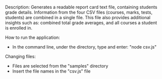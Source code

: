 Description:
  Generates a readable report card text file, containing students grade details. 
  Information from the four CSV files (courses, marks, tests, students) are combined in a single file.
  This file also provides additional insights such as: combined total grade averages, and all courses a student is enrolled in.
  
How to run the application:
  - In the command line, under the directory, type and enter: "node csv.js"

Changing files:
  - Files are selected from the "samples" directory 
  - Insert the file names in the "csv.js" file
